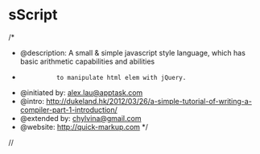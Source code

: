 sScript
=======

/*
 * @description: A small &amp; simple javascript style language, which has basic arithmetic capabilities and abilities
 *               to manipulate html elem with jQuery.
 * @initiated by: alex.lau@apptask.com
 * @intro: http://dukeland.hk/2012/03/26/a-simple-tutorial-of-writing-a-compiler-part-1-introduction/
 * @extended by: chylvina@gmail.com
 * @website: http://quick-markup.com
 */

//
